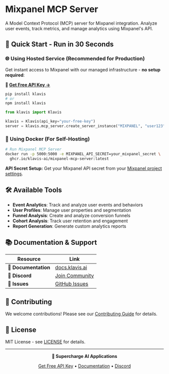 # Mixpanel MCP Server

A Model Context Protocol (MCP) server for Mixpanel integration. Analyze user events, track metrics, and manage analytics using Mixpanel's API.

## 🚀 Quick Start - Run in 30 Seconds

### 🌐 Using Hosted Service (Recommended for Production)

Get instant access to Mixpanel with our managed infrastructure - **no setup required**:

**🔗 [Get Free API Key →](https://www.klavis.ai/home/api-keys)**

```bash
pip install klavis
# or
npm install klavis
```

```python
from klavis import Klavis

klavis = Klavis(api_key="your-free-key")
server = klavis.mcp_server.create_server_instance("MIXPANEL", "user123")
```

### 🐳 Using Docker (For Self-Hosting)

```bash
# Run Mixpanel MCP Server
docker run -p 5000:5000 -e MIXPANEL_API_SECRET=your_mixpanel_secret \
  ghcr.io/klavis-ai/mixpanel-mcp-server:latest
```

**API Secret Setup:** Get your Mixpanel API secret from your [Mixpanel project settings](https://mixpanel.com/settings/project).

## 🛠️ Available Tools

- **Event Analytics**: Track and analyze user events and behaviors
- **User Profiles**: Manage user properties and segmentation
- **Funnel Analysis**: Create and analyze conversion funnels
- **Cohort Analysis**: Track user retention and engagement
- **Report Generation**: Generate custom analytics reports

## 📚 Documentation & Support

| Resource | Link |
|----------|------|
| **📖 Documentation** | [docs.klavis.ai](https://docs.klavis.ai) |
| **💬 Discord** | [Join Community](https://discord.gg/p7TuTEcssn) |
| **🐛 Issues** | [GitHub Issues](https://github.com/klavis-ai/klavis/issues) |

## 🤝 Contributing

We welcome contributions! Please see our [Contributing Guide](../../CONTRIBUTING.md) for details.

## 📜 License

MIT License - see [LICENSE](../../LICENSE) for details.

---

<div align="center">
  <p><strong>🚀 Supercharge AI Applications </strong></p>
  <p>
    <a href="https://www.klavis.ai">Get Free API Key</a> •
    <a href="https://docs.klavis.ai">Documentation</a> •
    <a href="https://discord.gg/p7TuTEcssn">Discord</a>
  </p>
</div>
